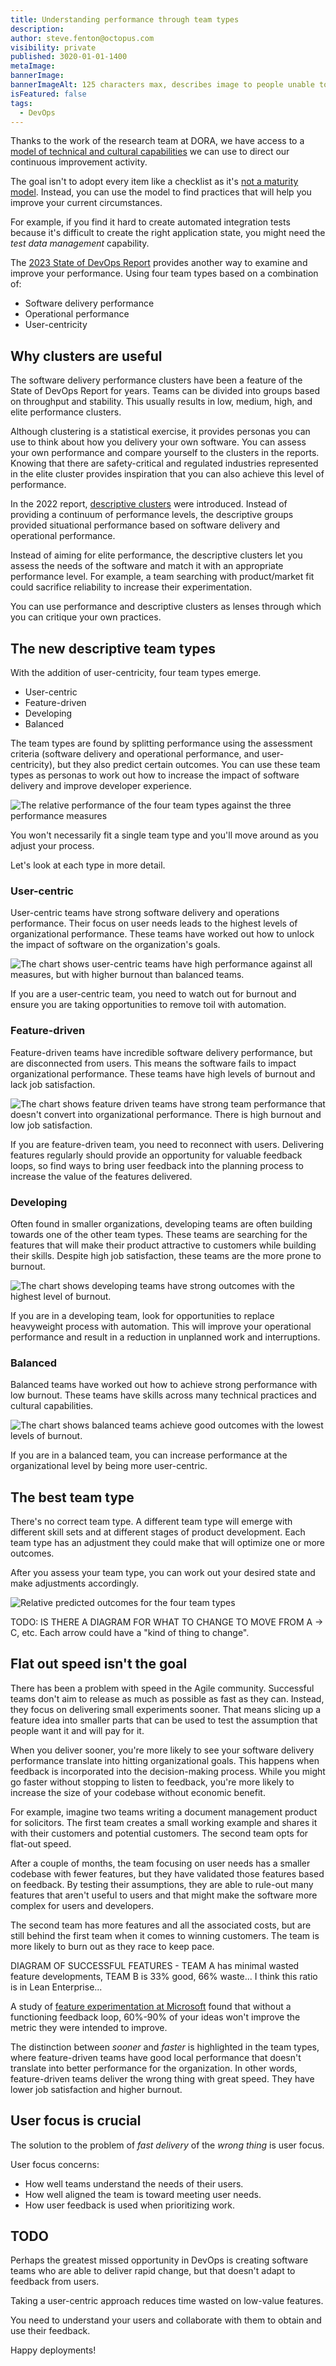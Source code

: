 ```yaml
---
title: Understanding performance through team types
description: 
author: steve.fenton@octopus.com
visibility: private
published: 3020-01-01-1400
metaImage: 
bannerImage: 
bannerImageAlt: 125 characters max, describes image to people unable to see it.
isFeatured: false
tags: 
  - DevOps
---
```


Thanks to the work of the research team at DORA, we have access to a [model of technical and cultural capabilities](https://dora.dev/research/) we can use to direct our continuous improvement activity.

The goal isn't to adopt every item like a checklist as it's [not a maturity model](/blog/devops-uses-capability-not-maturity). Instead, you can use the model to find practices that will help you improve your current circumstances.

For example, if you find it hard to create automated integration tests because it's difficult to create the right application state, you might need the *test data management* capability.

The [2023 State of DevOps Report](https://dora.dev/research/2023/) provides another way to examine and improve your performance. Using four team types based on a combination of:

- Software delivery performance
- Operational performance
- User-centricity

## Why clusters are useful

The software delivery performance clusters have been a feature of the State of DevOps Report for years. Teams can be divided into groups based on throughput and stability. This usually results in low, medium, high, and elite performance clusters.

Although clustering is a statistical exercise, it provides personas you can use to think about how you delivery your own software. You can assess your own performance and compare yourself to the clusters in the reports. Knowing that there are safety-critical and regulated industries represented in the elite cluster provides inspiration that you can also achieve this level of performance.

In the 2022 report, [descriptive clusters](https://octopus.com/blog/new-devops-performance-clusters#the-sdo-performance-clusters) were introduced. Instead of providing a continuum of performance levels, the descriptive groups provided situational performance based on software delivery and operational performance.

Instead of aiming for elite performance, the descriptive clusters let you assess the needs of the software and match it with an appropriate performance level. For example, a team searching with product/market fit could sacrifice reliability to increase their experimentation.

You can use performance and descriptive clusters as lenses through which you can critique your own practices.

## The new descriptive team types

With the addition of user-centricity, four team types emerge.

- User-centric
- Feature-driven
- Developing
- Balanced

The team types are found by splitting performance using the assessment criteria (software delivery and operational performance, and user-centricity), but they also predict certain outcomes. You can use these team types as personas to work out how to increase the impact of software delivery and improve developer experience.

![The relative performance of the four team types against the three performance measures](team-type-performance.png)

You won't necessarily fit a single team type and you'll move around as you adjust your process.

Let's look at each type in more detail.

### User-centric

User-centric teams have strong software delivery and operations performance. Their focus on user needs leads to the highest levels of organizational performance. These teams have worked out how to unlock the impact of software on the organization's goals.

![The chart shows user-centric teams have high performance against all measures, but with higher burnout than balanced teams.](user-centric-outcomes.png)

If you are a user-centric team, you need to watch out for burnout and ensure you are taking opportunities to remove toil with automation.

### Feature-driven

Feature-driven teams have incredible software delivery performance, but are disconnected from users. This means the software fails to impact organizational performance. These teams have high levels of burnout and lack job satisfaction.

![The chart shows feature driven teams have strong team performance that doesn't convert into organizational performance. There is high burnout and low job satisfaction.](feature-driven-outcomes.png)

If you are feature-driven team, you need to reconnect with users. Delivering features regularly should provide an opportunity for valuable feedback loops, so find ways to bring user feedback into the planning process to increase the value of the features delivered. 

### Developing

Often found in smaller organizations, developing teams are often building towards one of the other team types. These teams are searching for the features that will make their product attractive to customers while building their skills. Despite high job satisfaction, these teams are the more prone to burnout.

![The chart shows developing teams have strong outcomes with the highest level of burnout.](developing-outcomes.png)

If you are in a developing team, look for opportunities to replace heavyweight process with automation. This will improve your operational performance and result in a reduction in unplanned work and interruptions.

### Balanced

Balanced teams have worked out how to achieve strong performance with low burnout. These teams have skills across many technical practices and cultural capabilities.

![The chart shows balanced teams achieve good outcomes with the lowest levels of burnout.](balanced-outcomes.png)

If you are in a balanced team, you can increase performance at the organizational level by being more user-centric.

## The best team type

There's no correct team type. A different team type will emerge with different skill sets and at different stages of product development. Each team type has an adjustment they could make that will optimize one or more outcomes.

After you assess your team type, you can work out your desired state and make adjustments accordingly.

![Relative predicted outcomes for the four team types](team-type-outcomes.png)

TODO: IS THERE A DIAGRAM FOR WHAT TO CHANGE TO MOVE FROM A -> C, etc. Each arrow could have a "kind of thing to change".

## Flat out speed isn't the goal

There has been a problem with speed in the Agile community. Successful teams don't aim to release as much as possible as fast as they can. Instead, they focus on delivering small experiments sooner. That means slicing up a feature idea into smaller parts that can be used to test the assumption that people want it and will pay for it.

When you deliver sooner, you're more likely to see your software delivery performance translate into hitting organizational goals. This happens when feedback is incorporated into the decision-making process. While you might go faster without stopping to listen to feedback, you're more likely to increase the size of your codebase without economic benefit.

For example, imagine two teams writing a document management product for solicitors. The first team creates a small working example and shares it with their customers and potential customers. The second team opts for flat-out speed.

After a couple of months, the team focusing on user needs has a smaller codebase with fewer features, but they have validated those features based on feedback. By testing their assumptions, they are able to rule-out many features that aren't useful to users and that might make the software more complex for users and developers.

The second team has more features and all the associated costs, but are still behind the first team when it comes to winning customers. The team is more likely to burn out as they race to keep pace.

DIAGRAM OF SUCCESSFUL FEATURES - TEAM A has minimal wasted feature developments, TEAM B is 33% good, 66% waste... I think this ratio is in Lean Enterprise...

A study of [feature experimentation at Microsoft](https://ai.stanford.edu/~ronnyk/ExPThinkWeek2009Public.pdf) found that without a functioning feedback loop, 60%-90% of your ideas won't improve the metric they were intended to improve.

The distinction between *sooner* and *faster* is highlighted in the team types, where feature-driven teams have good local performance that doesn't translate into better performance for the organization. In other words, feature-driven teams deliver the wrong thing with great speed. They have lower job satisfaction and higher burnout.

## User focus is crucial

The solution to the problem of *fast delivery* of the *wrong thing* is user focus.

User focus concerns:

- How well teams understand the needs of their users. 
- How well aligned the team is toward meeting 
user needs.
- How user feedback is used when prioritizing work.

## TODO

Perhaps the greatest missed opportunity in DevOps is creating software teams who are able to deliver rapid change, but that doesn't adapt to feedback from users.

Taking a user-centric approach reduces time wasted on low-value features.

You need to understand your users and collaborate with them to obtain and use their feedback.



Happy deployments!
